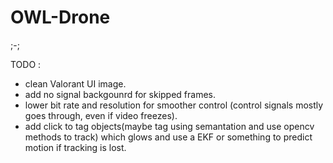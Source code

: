 # OWL-Drone
;-;

TODO :
  
- clean Valorant UI image.
- add no signal backgounrd for skipped frames.
- lower bit rate and resolution  for smoother control (control signals mostly goes through, even if video freezes).
- add click to tag objects(maybe tag using semantation and use opencv methods to track) which glows and use a EKF or something to predict motion if tracking is lost.
